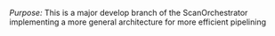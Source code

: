 *Purpose:* This is a major develop branch of the ScanOrchestrator implementing a more general architecture for more efficient pipelining